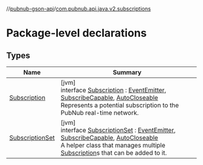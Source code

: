 //[pubnub-gson-api](../../index.md)/[com.pubnub.api.java.v2.subscriptions](index.md)

# Package-level declarations

## Types

| Name | Summary |
|---|---|
| [Subscription](-subscription/index.md) | [jvm]<br>interface [Subscription](-subscription/index.md) : [EventEmitter](../com.pubnub.api.java.v2.callbacks/-event-emitter/index.md), [SubscribeCapable](../../../../pubnub-kotlin/pubnub-kotlin-api/pubnub-kotlin-api/com.pubnub.api.v2.subscriptions/-subscribe-capable/index.md), [AutoCloseable](https://docs.oracle.com/javase/8/docs/api/java/lang/AutoCloseable.html)<br>Represents a potential subscription to the PubNub real-time network. |
| [SubscriptionSet](-subscription-set/index.md) | [jvm]<br>interface [SubscriptionSet](-subscription-set/index.md) : [EventEmitter](../com.pubnub.api.java.v2.callbacks/-event-emitter/index.md), [SubscribeCapable](../../../../pubnub-kotlin/pubnub-kotlin-api/pubnub-kotlin-api/com.pubnub.api.v2.subscriptions/-subscribe-capable/index.md), [AutoCloseable](https://docs.oracle.com/javase/8/docs/api/java/lang/AutoCloseable.html)<br>A helper class that manages multiple [Subscription](-subscription/index.md)s that can be added to it. |
